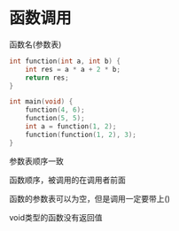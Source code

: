 # 函数调用

函数名(参数表)

```c
int function(int a, int b) {
    int res = a * a + 2 * b;
    return res;
}

int main(void) {
    function(4, 6);
    function(5, 5);
    int a = function(1, 2);
    function(function(1, 2), 3);
}
```

参数表顺序一致

函数顺序，被调用的在调用者前面

函数的参数表可以为空，但是调用一定要带上()

void类型的函数没有返回值
